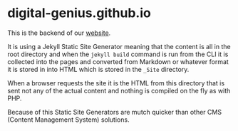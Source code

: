 # digital-genius.github.io

This is the backend of our [website](digital-genius.github.io).

It is using a Jekyll Static Site Generator meaning that the content is all in the root directory and when the `jekyll build` command is run from the CLI it is collected into the pages and converted from Markdown or whatever format it is stored in into HTML which is stored in the `_Site` directory.

When a browser requests the site it is the HTML from this directory that is sent not any of the actual content and nothing is compiled on the fly as with PHP.

Because of this Static Site Generators are mutch quicker than other CMS (Content Management System) solutions.